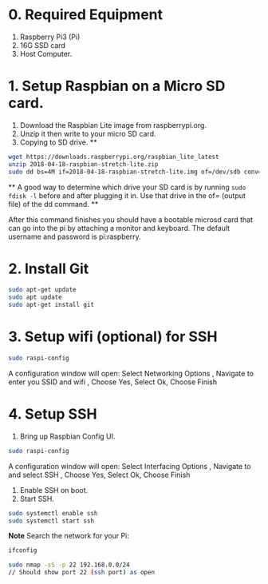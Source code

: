 
# 0. Required Equipment
1. Raspberry Pi3 (Pi) 
2. 16G SSD card
3. Host Computer.

# 1. Setup Raspbian on a Micro SD card.

1. Download the Raspbian Lite image from raspberrypi.org.
1. Unzip it then write to your micro SD card.
1. Copying to SD drive. **

```bash (Host)
wget https://downloads.raspberrypi.org/raspbian_lite_latest
unzip 2018-04-18-raspbian-stretch-lite.zip
sudo dd bs=4M if=2018-04-18-raspbian-stretch-lite.img of=/dev/sdb conv=fsync
```

** A good way to determine which drive your SD card is by running `sudo fdisk -l` before and after plugging it in. Use that drive in the of= (output file) of the dd command. **

After this command finishes you should have a bootable microsd card that can go into the pi by attaching a monitor and keyboard. The default username and password is pi:raspberry.

# 2. Install Git

```bash (Pi)
sudo apt-get update
sudo apt update
sudo apt-get install git
```

# 3. Setup wifi (optional) for SSH

```bash (Pi)
sudo raspi-config
```

A configuration window will open: Select Networking  Options , Navigate to enter you SSID and wifi , Choose Yes, Select Ok, Choose Finish

# 4. Setup SSH

1. Bring up Raspbian Config UI.

```bash (Pi)
sudo raspi-config
```

A configuration window will open: Select Interfacing Options , Navigate to and select SSH , Choose Yes, Select Ok, Choose Finish

1. Enable SSH on boot.
2. Start SSH.

```bash
sudo systemctl enable ssh
sudo systemctl start ssh
```

**Note** Search the network for your Pi:
```bash (Pi)
ifconfig
```

```bash (Host)
sudo nmap -sS -p 22 192.168.0.0/24
// Should show port 22 (ssh port) as open
```


